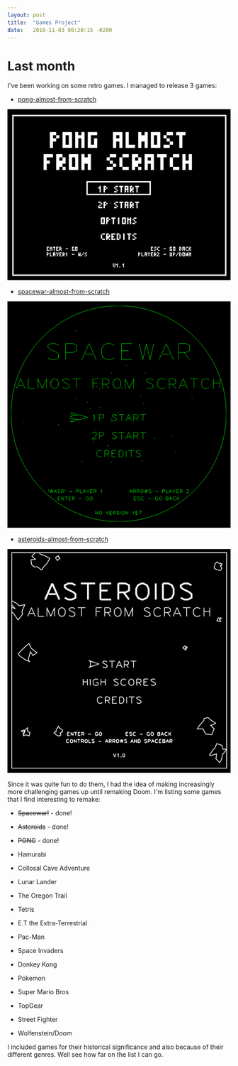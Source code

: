```yaml
---
layout: post
title:  "Games Project"
date:   2016-11-03 00:20:15 -0200
---
```

# Last month
I've been working on some retro games. I managed to release 3 games:
* [pong-almost-from-scratch](https://armlessjohn404.github.io/pong-almost-from-scratch/)

<img class="img img-responsive" alt="pong-almost-from-scratch" src="https://raw.githubusercontent.com/ArmlessJohn404/pong-almost-from-scratch/master/assets/opengraph.png"/>

* [spacewar-almost-from-scratch](https://armlessjohn404.github.io/spacewar-almost-from-scratch/)

<img class="img img-responsive" alt="spacewar-almost-from-scratch" src="https://raw.githubusercontent.com/ArmlessJohn404/spacewar-almost-from-scratch/master/assets/opengraph.png"/>

* [asteroids-almost-from-scratch](https://asteroids-almost-from-scratch.herokuapp.com/)

<img class="img img-responsive" alt="asteroids-almost-from-scratch" src="https://raw.githubusercontent.com/ArmlessJohn404/asteroids-almost-from-scratch/master/docs/assets/opengraph.png"/>

Since it was quite fun to do them, I had the idea of making increasingly more challenging games up until remaking Doom.
I'm listing some games that I find interesting to remake:

* ~~Spacewar!~~ - done!

* ~~Asteroids~~ - done!
* ~~PONG~~ - done!
* Hamurabi
* Collosal Cave Adventure
* Lunar Lander
* The Oregon Trail
* Tetris
* E.T the Extra-Terrestrial
* Pac-Man
* Space Invaders
* Donkey Kong
* Pokemon
* Super Mario Bros
* TopGear
* Street Fighter
* Wolfenstein/Doom

I included games for their historical significance and also because of their different genres. Well see how far on the list I can go.
